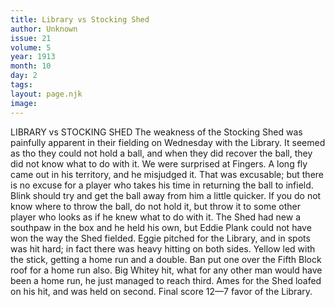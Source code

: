```yaml
---
title: Library vs Stocking Shed
author: Unknown
issue: 21
volume: 5
year: 1913
month: 10
day: 2
tags:
layout: page.njk
image:
---
```

LIBRARY vs STOCKING SHED    The weakness of the Stocking Shed was painfully apparent in their fielding on Wednesday with the Library. It seemed as tho they could not hold a ball, and when they did recover the ball, they did not know what to do with it. We were surprised at Fingers. A long fly came out in his territory, and he misjudged it. That was excusable; but there is no excuse for a player who takes his time in returning the ball to infield. Blink should try and get the ball away from him a little quicker. If you do not know where to throw the ball, do not hold it, but throw it to some other player who looks as if he knew what to do with it. The Shed had new a southpaw in the box and he held his own, but Eddie Plank could not have won the way the Shed fielded. Eggie pitched for the Library, and in spots was hit hard; in fact there was heavy hitting on both sides. Yellow led with the stick, getting a home run and a double. Ban put one over the Fifth Block roof for a home run also. Big Whitey hit, what for any other man would have been a home run, he just managed to reach third. Ames for the Shed loafed on his hit, and was held on second. Final score 12—7 favor of the Library.       


